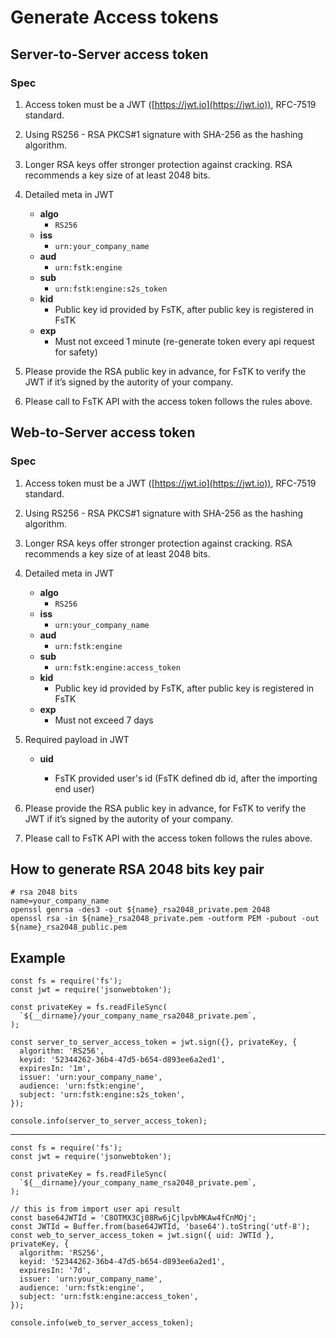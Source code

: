 
# Generate Access tokens

## Server-to-Server access token

### Spec

 1. Access token must be a JWT ([https://jwt.io](https://jwt.io)), RFC-7519 standard.
 2. Using RS256 - RSA PKCS#1 signature with SHA-256 as the hashing algorithm.
 3. Longer RSA keys offer stronger protection against cracking. RSA recommends a key size of at least 2048 bits.
 4. Detailed meta in JWT
    
    - **algo**
      - `RS256`
    - **iss**
      - `urn:your_company_name`
    - **aud**
      - `urn:fstk:engine`
    - **sub**
      - `urn:fstk:engine:s2s_token`
    - **kid** 
      - Public key id provided by FsTK, after public key is registered in FsTK
    - **exp**
      - Must not exceed 1 minute (re-generate token every api request for safety)

 5. Please provide the RSA public key in advance, for FsTK to verify the JWT if it’s signed by the autority of your company.
 6. Please call to FsTK API with the access token follows the rules above.

## Web-to-Server access token

### Spec

 1. Access token must be a JWT ([https://jwt.io](https://jwt.io)), RFC-7519 standard.
 2. Using RS256 - RSA PKCS#1 signature with SHA-256 as the hashing algorithm.
 3. Longer RSA keys offer stronger protection against cracking. RSA recommends a key size of at least 2048 bits.
 4. Detailed meta in JWT
    
    - **algo**
      - `RS256`
    - **iss**
      - `urn:your_company_name`
    - **aud**
      - `urn:fstk:engine`
    - **sub**
      - `urn:fstk:engine:access_token`
    - **kid** 
      - Public key id provided by FsTK, after public key is registered in FsTK
    - **exp**
      - Must not exceed 7 days

 5. Required payload in JWT
    
    - **uid**

      -  FsTK provided user's id (FsTK defined db id, after the importing end user)

 7. Please provide the RSA public key in advance, for FsTK to verify the JWT if it’s signed by the autority of your company.
 8. Please call to FsTK API with the access token follows the rules above.

## How to generate RSA 2048 bits key pair

    # rsa 2048 bits
    name=your_company_name
    openssl genrsa -des3 -out ${name}_rsa2048_private.pem 2048
    openssl rsa -in ${name}_rsa2048_private.pem -outform PEM -pubout -out ${name}_rsa2048_public.pem

## Example

    const fs = require('fs');
    const jwt = require('jsonwebtoken');
    
    const privateKey = fs.readFileSync(
      `${__dirname}/your_company_name_rsa2048_private.pem`,
    );
    
    const server_to_server_access_token = jwt.sign({}, privateKey, {
      algorithm: 'RS256',
      keyid: '52344262-36b4-47d5-b654-d893ee6a2ed1',
      expiresIn: '1m',
      issuer: 'urn:your_company_name',
      audience: 'urn:fstk:engine',
      subject: 'urn:fstk:engine:s2s_token',
    });
    
    console.info(server_to_server_access_token);
    
---

    const fs = require('fs');
    const jwt = require('jsonwebtoken');
    
    const privateKey = fs.readFileSync(
      `${__dirname}/your_company_name_rsa2048_private.pem`,
    );
    
    // this is from import user api result
    const base64JWTId = 'C8OTMX3Cj08Rw6jCjlpvbMKAw4fCnMOj';
    const JWTId = Buffer.from(base64JWTId, 'base64').toString('utf-8');
    const web_to_server_access_token = jwt.sign({ uid: JWTId }, privateKey, {
      algorithm: 'RS256',
      keyid: '52344262-36b4-47d5-b654-d893ee6a2ed1',
      expiresIn: '7d',
      issuer: 'urn:your_company_name',
      audience: 'urn:fstk:engine',
      subject: 'urn:fstk:engine:access_token',
    });
    
    console.info(web_to_server_access_token);
